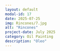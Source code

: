 ```yaml
---
layout: default
modal-id: 17
date: 2025-07-25
img: Rincones/7.jpg
alt: "Rincones"
project-date: July 2025
category: Oil Painting
description: "Oleo"
---
```

